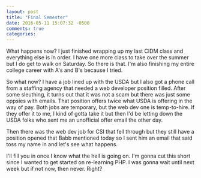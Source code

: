 ```yaml
---
layout: post
title: "Final Semester"
date: 2016-05-11 15:07:32 -0500
comments: true
categories: 
---
```


What happens now? I just finished wrapping up my last CIDM class and everything else is in order. I have one more class to take over the summer but I do get to walk on Saturday. So there is that. I'm also finishing my entire college career with A's and B's because I tried. 

So what now? I have a job lined up with the USDA but I also got a phone call from a staffing agency that needed a web developer position filled. After some sleuthing, it turns out that it was not a scam but there was just some oppsies with emails. That position offers twice what USDA is offering in the way of pay. Both jobs are temporary, but the web dev one is temp-to-hire. If they offer it to me, I kind of gotta take it but then I'd be letting down the USDA folks who sent me an unofficial offer email the other day.

Then there was the web dev job for CSI that fell through but they still have a position opened that Babb mentioned today so I sent him an email that said toss my name in and let's see what happens.

I'll fill you in once I know what the hell is going on. I'm gonna cut this short since I wanted to get started on re-learning PHP. I was gonna wait until next week but if not now, then never. Right?
